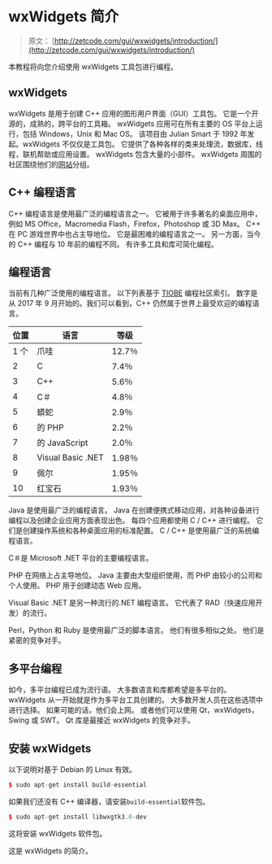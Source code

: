 # wxWidgets 简介

> 原文： [http://zetcode.com/gui/wxwidgets/introduction/](http://zetcode.com/gui/wxwidgets/introduction/)

本教程将向您介绍使用 wxWidgets 工具包进行编程。

## wxWidgets

wxWidgets 是用于创建 C++ 应用的图形用户界面（GUI）工具包。 它是一个开源的，成熟的，跨平台的工具箱。 wxWidgets 应用可在所有主要的 OS 平台上运行，包括 Windows，Unix 和 Mac OS。 该项目由 Julian Smart 于 1992 年发起。wxWidgets 不仅仅是工具包。 它提供了各种各样的类来处理流，数据库，线程，联机帮助或应用设置。 wxWidgets 包含大量的小部件。 wxWidgets 周围的社区围绕他们的[网站](http://www.wxwidgets.org)分组。

## C++ 编程语言

C++ 编程语言是使用最广泛的编程语言之一。 它被用于许多著名的桌面应用中，例如 MS Office，Macromedia Flash，Firefox，Photoshop 或 3D Max。 C++ 在 PC 游戏世界中也占主导地位。 它是最困难的编程语言之一。 另一方面，当今的 C++ 编程与 10 年前的编程不同。 有许多工具和库可简化编程。

## 编程语言

当前有几种广泛使用的编程语言。 以下列表基于 [TIOBE](http://www.tiobe.com/tpci.htm) 编程社区索引。 数字是从 2017 年 9 月开始的。我们可以看到，C++ 仍然属于世界上最受欢迎的编程语言。

| 位置 | 语言 | 等级 |
| --- | --- | --- |
| 1 个 | 爪哇 | 12.7％ |
| 2 | C | 7.4％ |
| 3 | C++  | 5.6％ |
| 4 | C＃ | 4.8％ |
| 5 | 蟒蛇 | 2.9％ |
| 6 | 的 PHP | 2.2％ |
| 7 | 的 JavaScript | 2.0％ |
| 8 | Visual Basic .NET | 1.98％ |
| 9 | 佩尔 | 1.95％ |
| 10 | 红宝石 | 1.93％ |

Java 是使用最广泛的编程语言。 Java 在创建便携式移动应用，对各种设备进行编程以及创建企业应用方面表现出色。 每四个应用都使用 C / C++ 进行编程。 它们是创建操作系统和各种桌面应用的标准配置。 C / C++ 是使用最广泛的系统编程语言。

C＃是 Microsoft .NET 平台的主要编程语言。

PHP 在网络上占主导地位。 Java 主要由大型组织使用，而 PHP 由较小的公司和个人使用。 PHP 用于创建动态 Web 应用。

Visual Basic .NET 是另一种流行的.NET 编程语言。 它代表了 RAD（快速应用开发）的流行。

Perl，Python 和 Ruby 是使用最广泛的脚本语言。 他们有很多相似之处。 他们是紧密的竞争对手。

## 多平台编程

如今，多平台编程已成为流行语。 大多数语言和库都希望是多平台的。 wxWidgets 从一开始就是作为多平台工具创建的。 大多数开发人员在这些选项中进行选择。 如果可能的话，他们会上网。 或者他们可以使用 Qt，wxWidgets，Swing 或 SWT。 Qt 库是最接近 wxWidgets 的竞争对手。

## 安装 wxWidgets

以下说明对基于 Debian 的 Linux 有效。

```cpp
$ sudo apt-get install build-essential

```

如果我们还没有 C++ 编译器，请安装`build-essential`软件包。

```cpp
$ sudo apt-get install libwxgtk3.0-dev

```

这将安装 wxWidgets 软件包。

这是 wxWidgets 的简介。